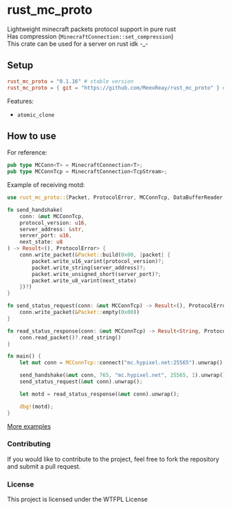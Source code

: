 # rust_mc_proto
Lightweight minecraft packets protocol support in pure rust \
Has compression (`MinecraftConnection::set_compression`) \
This crate can be used for a server on rust idk -_-

## Setup

```toml
rust_mc_proto = "0.1.16" # stable version
rust_mc_proto = { git = "https://github.com/MeexReay/rust_mc_proto" } # unstable version
```

Features:
- `atomic_clone`

## How to use

For reference:
```rust
pub type MCConn<T> = MinecraftConnection<T>;
pub type MCConnTcp = MinecraftConnection<TcpStream>;
```

Example of receiving motd:

```rust
use rust_mc_proto::{Packet, ProtocolError, MCConnTcp, DataBufferReader, DataBufferWriter};

fn send_handshake(
    conn: &mut MCConnTcp,
    protocol_version: u16,
    server_address: &str,
    server_port: u16,
    next_state: u8
) -> Result<(), ProtocolError> {
    conn.write_packet(&Packet::build(0x00, |packet| {
        packet.write_u16_varint(protocol_version)?;
        packet.write_string(server_address)?;
        packet.write_unsigned_short(server_port)?;
        packet.write_u8_varint(next_state)
    })?)
}

fn send_status_request(conn: &mut MCConnTcp) -> Result<(), ProtocolError> {
    conn.write_packet(&Packet::empty(0x00))
}

fn read_status_response(conn: &mut MCConnTcp) -> Result<String, ProtocolError> {
    conn.read_packet()?.read_string()
}

fn main() {
    let mut conn = MCConnTcp::connect("mc.hypixel.net:25565").unwrap();

    send_handshake(&mut conn, 765, "mc.hypixel.net", 25565, 1).unwrap();
    send_status_request(&mut conn).unwrap();

    let motd = read_status_response(&mut conn).unwrap();

    dbg!(motd);
}
```

[More examples](https://github.com/MeexReay/rust_mc_proto/tree/main/examples)

### Contributing

If you would like to contribute to the project, feel free to fork the repository and submit a pull request.

### License
This project is licensed under the WTFPL License